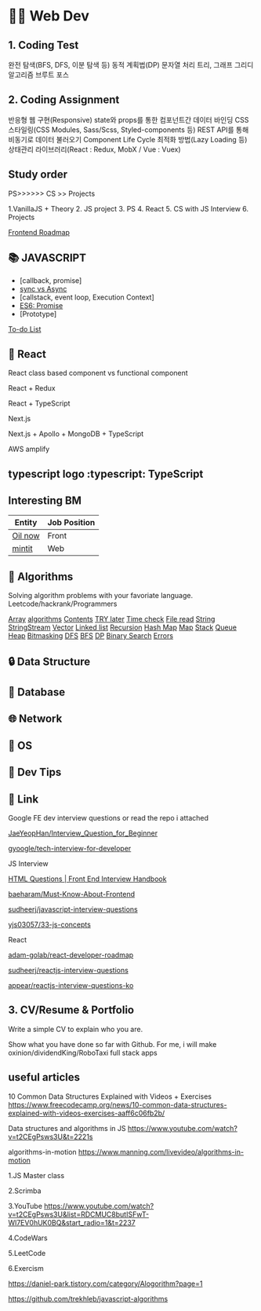 # 👨‍💻 Web Dev

## 1. Coding Test

완전 탐색(BFS, DFS, 이분 탐색 등)
동적 계획법(DP)
문자열 처리
트리, 그래프
그리디 알고리즘
브루트 포스

## 2. Coding Assignment

반응형 웹 구현(Responsive)
state와 props를 통한 컴포넌트간 데이터 바인딩
CSS 스타일링(CSS Modules, Sass/Scss, Styled-components 등)
REST API를 통해 비동기로 데이터 불러오기
Component Life Cycle
최적화 방법(Lazy Loading 등)
상태관리 라이브러리(React : Redux, MobX / Vue : Vuex)

## Study order

PS>>>>>> CS >> Projects

1.VanillaJS + Theory
2. JS project
3. PS
4. React
5. CS with JS Interview
6. Projects

[Frontend Roadmap](https://roadmap.sh/frontend)

## 📚 JAVASCRIPT

* [callback, promise]
* [sync vs Async](./docs/Javascript/AsynchronousProcessing.md)
* [callstack, event loop, Execution Context]
* [ES6: Promise](./docs/Javascript/Promise.md)
* [Prototype]

[To-do List](https://www.youtube.com/playlist?list=PLkqwj9vc20pUitqvZrLPk-hTNv63EJqwg)

## 📘 React



React class based component vs functional component

React + Redux

React + TypeScript

Next.js

Next.js + Apollo + MongoDB + TypeScript

AWS amplify

## typescript logo :typescript: TypeScript

## Interesting BM

| Entity | Job Position  |
| ------ | ------------- |
| [Oil now](https://mintit.co.kr/introduce/aboutMintit.do) | Front  |
| [mintit](https://mintit.co.kr/introduce/aboutMintit.do) | Web  |

## 📔 Algorithms

Solving algorithm problems with your favoriate language.
Leetcode/hackrank/Programmers

[Array](/array)
[algorithms](#algorithms)
[Contents](#contents)
[TRY later](#try-later)
[Time check](#time-check)
[File read](#file-read)
[String](#string)
[StringStream](#stringstream)
[Vector](#vector)
[Linked list](#linked-list)
[Recursion](#recursion)
[Hash Map](#hash-map)
[Map](#map)
[Stack](#stack)
[Queue](#queue)
[Heap](#heap)
[Bitmasking](#bitmasking)
[DFS](#dfs)
[BFS](#bfs)
[DP](#dp)
[Binary Search](#binary-search)
[Errors](#errors)

## 🔒 Data Structure

## 📓 Database

## 🌐 Network

## 🤖 OS

## 💯 Dev Tips

## 🔗 Link

Google FE dev interview questions or read the repo i attached

[JaeYeopHan/Interview_Question_for_Beginner](https://github.com/JaeYeopHan/Interview_Question_for_Beginner)

[gyoogle/tech-interview-for-developer](https://github.com/gyoogle/tech-interview-for-developer)

JS Interview

[HTML Questions | Front End Interview Handbook](https://yangshun.github.io/front-end-interview-handbook/en/html-questions)

[baeharam/Must-Know-About-Frontend](https://github.com/baeharam/Must-Know-About-Frontend)

[sudheerj/javascript-interview-questions](https://github.com/sudheerj/javascript-interview-questions)

[yjs03057/33-js-concepts](https://github.com/yjs03057/33-js-concepts)

React

[adam-golab/react-developer-roadmap](https://github.com/adam-golab/react-developer-roadmap)

[sudheerj/reactjs-interview-questions](https://github.com/sudheerj/reactjs-interview-questions)

[appear/reactjs-interview-questions-ko](https://github.com/appear/reactjs-interview-questions-ko)

## 3. CV/Resume & Portfolio

Write a simple CV to explain who you are.

Show what you have done so far with Github.
For me, i will make oxinion/dividendKing/RoboTaxi full stack apps

## useful articles

10 Common Data Structures Explained with Videos + Exercises
<https://www.freecodecamp.org/news/10-common-data-structures-explained-with-videos-exercises-aaff6c06fb2b/>

Data structures and algorithms in JS
<https://www.youtube.com/watch?v=t2CEgPsws3U&t=2221s>

algorithms-in-motion
<https://www.manning.com/livevideo/algorithms-in-motion>

1.JS Master class

2.Scrimba

3.YouTube
<https://www.youtube.com/watch?v=t2CEgPsws3U&list=RDCMUC8butISFwT-Wl7EV0hUK0BQ&start_radio=1&t=2237>

4.CodeWars

5.LeetCode

6.Exercism

<https://daniel-park.tistory.com/category/Alogorithm?page=1>

<https://github.com/trekhleb/javascript-algorithms>

